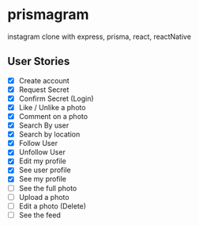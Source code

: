 # prismagram

instagram clone with express, prisma, react, reactNative

## User Stories

- [x] Create account
- [x] Request Secret
- [x] Confirm Secret (Login)
- [x] Like / Unlike a photo
- [x] Comment on a photo
- [x] Search By user
- [x] Search by location
- [x] Follow User
- [x] Unfollow User
- [x] Edit my profile
- [x] See user profile
- [x] See my profile
- [ ] See the full photo
- [ ] Upload a photo
- [ ] Edit a photo (Delete)
- [ ] See the feed
